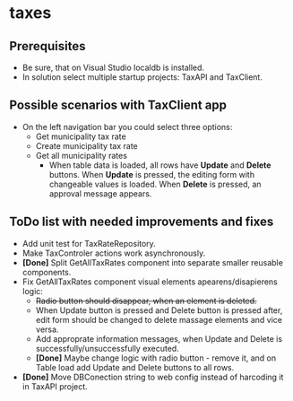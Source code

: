 # taxes

## Prerequisites

- Be sure, that on Visual Studio localdb is installed.
- In solution select multiple startup projects: TaxAPI and TaxClient.

## Possible scenarios with TaxClient app

- On the left navigation bar you could select three options: 
  - Get municipality tax rate
  - Create municipality tax rate
  - Get all municipality rates
    - When table data is loaded, all rows have **Update** and **Delete** buttons. When **Update** is pressed, the editing form with changeable values is loaded. When **Delete** is pressed, an approval message appears.

## ToDo list with needed improvements and fixes

- Add unit test for TaxRateRepository.
- Make TaxControler actions work asynchronously.
- **[Done]** Split GetAllTaxRates component into separate smaller reusable components.
- Fix GetAllTaxRates component visual elements apearens/disapierens logic:
  - ~~Radio button should disappear, when an element is deleted.~~
  - When Update button is pressed and Delete button is pressed after, edit form should be changed to delete massage elements and vice versa.
  - Add approprate information messages, when Update and Delete is successfully/unsuccessfully executed.
  - **[Done]** Maybe change logic with radio button - remove it, and on Table load add Update and Delete buttons to all rows.
 -  **[Done]** Move DBConection string to web config instead of harcoding it in TaxAPI project.
